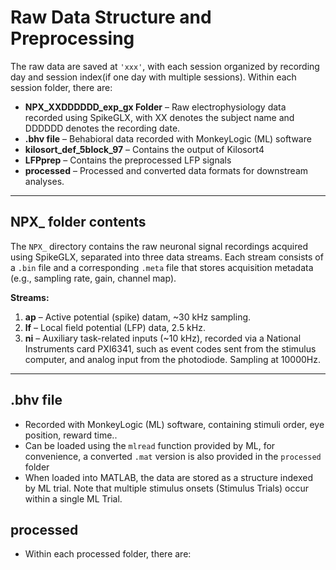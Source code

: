 # Raw Data Structure and Preprocessing

The raw data are saved at `'xxx'`, with each session organized by recording day and session index(if one day with multiple sessions). Within each session folder, there are:

- **NPX_XXDDDDDD_exp_gx Folder** – Raw electrophysiology data recorded using SpikeGLX, with XX denotes the subject name and DDDDDD denotes the recording date.
- **.bhv file** – Behabioral data recorded with MonkeyLogic (ML) software  
- **kilosort_def_5block_97** – Contains the output of Kilosort4  
- **LFPprep** – Contains the preprocessed LFP signals  
- **processed** – Processed and converted data formats for downstream analyses.

---

## **NPX_ folder contents**
The `NPX_` directory contains the raw neuronal signal recordings acquired using SpikeGLX, separated into three data streams. Each stream consists of a `.bin` file and a corresponding `.meta` file that stores acquisition metadata (e.g., sampling rate, gain, channel map).

**Streams:**  
  1. **ap** – Active potential (spike) datam, ~30 kHz sampling.  
  2. **lf** – Local field potential (LFP) data, 2.5 kHz.  
  3. **ni** – Auxiliary task-related inputs (~10 kHz), recorded via a National Instruments card PXI6341, such as event codes sent from the stimulus computer, and analog input from the photodiode. Sampling at 10000Hz.  

---

## **.bhv file**

- Recorded with MonkeyLogic (ML) software, containing stimuli order, eye position, reward time..  
- Can be loaded using the `mlread` function provided by ML, for convenience, a converted `.mat` version is also provided in the `processed` folder
- When loaded into MATLAB, the data are stored as a structure indexed by ML trial. Note that multiple stimulus onsets (Stimulus Trials) occur within a single ML Trial.

## **processed**

- Within each processed folder, there are: